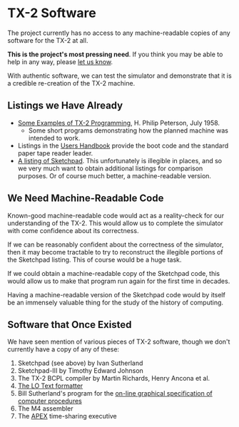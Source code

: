 # TX-2 Software

The project currently has no access to any machine-readable copies of
any software for the TX-2 at all.

**This is the project's most pressing need**.  If you think you may be
able to help in any way, please [let us
know](README#contacting-us).

With authentic software, we can test the simulator and demonstrate
that it is a credible re-creation of the TX-2 machine.

## Listings we Have Already

* [Some Examples of TX-2
  Programming](http://www.bitsavers.org/pdf/mit/tx-2/6M-5780_Some_Examples_of_TX-2_Programming_Jul1958.pdf),
  H. Philip Peterson, July 1958.
   * Some short programs demonstrating how the planned machine was
     intended to work.
* Listings in the [Users
  Handbook](documentation#tx-2-users-handbook) provide the boot
  code and the standard paper tape reader leader.
* [A listing of
  Sketchpad](https://www.computerhistory.org/collections/catalog/102726903).
  This unfortunately is illegible in places, and so we very much want
  to obtain additional listings for comparison purposes.  Or of
  course much better, a machine-readable version.

## We Need Machine-Readable Code

Known-good machine-readable code would act as a reality-check for our
understanding of the TX-2.  This would allow us to complete the
simulator with come confidence about its correctness.

If we can be reasonably confident about the correctness of the
simulator, then it may become tractable to try to reconstruct the
illegible portions of the Sketchpad listing.  This of course would be
a huge task.

If we could obtain a machine-readable copy of the Sketchpad code, this
would allow us to make that program run again for the first
time in decades.

Having a machine-readable version of the Sketchpad code would by
itself be an immensely valuable thing for the study of the history of
computing.

## Software that Once Existed

We have seen mention of various pieces of TX-2 software, though we
don't currently have a copy of any of these:

1. Sketchpad (see above) by Ivan Sutherland
1. Sketchpad-III by Timothy Edward Johnson
1. The TX-2 BCPL compiler by Martin Richards, Henry Ancona et al.
1. [The LO Text
   formatter](https://apps.dtic.mil/sti/pdfs/ADA007824.pdf)
1. Bill Sutherland's program for the [on-line graphical specification
   of computer
   procedures](https://mit.primo.exlibrisgroup.com/discovery/fulldisplay?vid=01MIT_INST:MIT&search_scope=all&tab=all&docid=alma990002681740106761&lang=en&context=L&virtualBrowse=true)
1. The M4 assembler
1. The [APEX](documentation#apex) time-sharing executive
